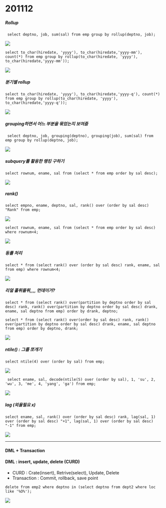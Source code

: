 # 201112

##### Rollup

```mysql
 select deptno, job, sum(sal) from emp group by rollup(deptno, job);
```



<img src="https://user-images.githubusercontent.com/24339310/98899913-f91cd000-24f3-11eb-8dca-c57025db692f.PNG">



```mysql
select to_char(hiredate, 'yyyy'), to_char(hiredate,'yyyy-mm'), count(*) from emp group by rollup(to_char(hiredate, 'yyyy'), to_char(hiredate,'yyyy-mm'));
```



<img src="https://user-images.githubusercontent.com/24339310/98900429-1900c380-24f5-11eb-8a55-b4674f182cd8.PNG">



##### 분기별 rollup

```mysql
select to_char(hiredate, 'yyyy'), to_char(hiredate,'yyyy-q'), count(*) from emp group by rollup(to_char(hiredate, 'yyyy'), to_char(hiredate,'yyyy-q'));
```



<img src="https://user-images.githubusercontent.com/24339310/98900598-76951000-24f5-11eb-9b6e-351933677682.PNG">



##### grouping하면서 어느 부분을 묶었는지 보여줌

```mysql
 select deptno, job, grouping(deptno), grouping(job), sum(sal) from emp group by rollup(deptno, job);
```



<img src="https://user-images.githubusercontent.com/24339310/98900838-f622df00-24f5-11eb-9158-563889c1e4ed.PNG">



##### subquery를 활용한 랭킹 구하기

```mysql
select rownum, ename, sal from (select * from emp order by sal desc);
```



<img src="https://user-images.githubusercontent.com/24339310/98902324-d7721780-24f8-11eb-8799-d24b239ff5b1.PNG">

##### rank()

``` mysql
select empno, ename, deptno, sal, rank() over (order by sal desc) "Rank" from emp;
```



<img src="https://user-images.githubusercontent.com/24339310/98902727-9cbcaf00-24f9-11eb-9142-9bcc3e1ef93c.PNG">

```mysql
select rownum, ename, sal from (select * from emp order by sal desc) where rownum<4;
```

<img src="https://user-images.githubusercontent.com/24339310/98902877-dbeb0000-24f9-11eb-8163-153667c88159.PNG">



##### 동률 처리

```mysql
select * from (select rank() over (order by sal desc) rank, ename, sal from emp) where rownum<4;
```



<img src="https://user-images.githubusercontent.com/24339310/98903298-a8f53c00-24fa-11eb-8f05-13263539364f.PNG">

##### 리얼 홀뤼몰뤼,,,, 먼데이거?

 ```mysql
select * from (select rank() over(partition by deptno order by sal desc) rank, rank() over(partition by deptno order by sal desc) drank, ename, sal deptno from emp) order by drank, deptno;
 ```

```mysql
select * from (select rank() over(order by sal desc) rank, rank() over(partition by deptno order by sal desc) drank, ename, sal deptno from emp) order by deptno, drank;
```



<img src="https://user-images.githubusercontent.com/24339310/98903645-5ff1b780-24fb-11eb-9e7b-f51cc8346ec0.PNG">



##### ntile() : 그룹 쪼개기

```mysql
select ntile(4) over (order by sal) from emp;
```

<img src="https://user-images.githubusercontent.com/24339310/98904512-199d5800-24fd-11eb-8b08-f99098e86401.PNG">

``` mysql
 select ename, sal, decode(ntile(5) over (order by sal), 1, 'su', 2, 'wu', 3, 'me', 4, 'yang', 'ga') from emp;
```

<img src="https://user-images.githubusercontent.com/24339310/98904728-8284d000-24fd-11eb-9dc1-b3873378c4a2.PNG">



##### lag (외울필요 x)

```mysql
select ename, sal, rank() over (order by sal desc) rank, lag(sal, 1) over (order by sal desc) "+1", lag(sal, 1) over (order by sal desc) "-1" from emp;
```

<img src="https://user-images.githubusercontent.com/24339310/98906973-65520080-2501-11eb-96d7-3c27dd5606ed.PNG">

<hr>

#### DML + Transaction

#### DML : insert, update, delete (CURD)

- CURD : Crate(insert), Retrive(select), Update, Delete
- Transaction : Commit, rollback, save point



``` mysql
delete from emp2 where deptno in (select deptno from dept2 where loc like '%O%');
```

<img src="https://user-images.githubusercontent.com/24339310/98913488-c6ca9d00-250a-11eb-8dfd-64e3f40229dd.PNG">